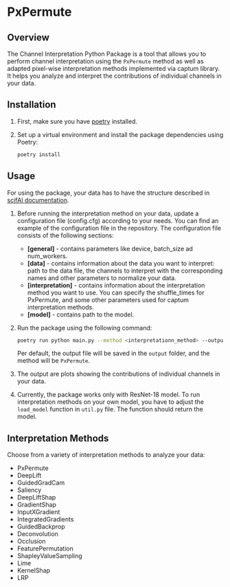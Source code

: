 # PxPermute

## Overview

The Channel Interpretation Python Package is a tool that allows you to perform channel interpretation 
using the `PxPermute` method as well as adapted pixel-wise interpretation methods implemented via captum library.
It helps you analyze and interpret the contributions of individual channels in your data.

## Installation

1. First, make sure you have [poetry](https://python-poetry.org/) installed.

2. Set up a virtual environment and install the package dependencies using Poetry:

   ```bash
   poetry install
   ```

## Usage
For using the package, your data has to have the structure described in [scifAI documentation](https://github.com/marrlab/scifAI#data-structure).
1. Before running the interpretation method on your data, update a configuration file (config.cfg) according to your needs. 
   You can find an example of the configuration file in the repository.
   The configuration file consists of the following sections:
   - **[general]** - contains parameters like device, batch_size ad num_workers.
   - **[data]** - contains information about the data you want to interpret: path to the data file, 
   the channels to interpret with the corresponding names and other parameters to normalize your data.
   - **[interpretation]** - contains information about the interpretation method you want to use. 
   You can specify the shuffle_times for PxPermute, and some other parameters used for captum interpretation methods.
   - **[model]** - contains path to the model. 
   
2. Run the package using the following command:
   ```bash
   poetry run python main.py --method <interpretationn_method> --output-path <path_to_output_file>
   ```
   Per default, the output file will be saved in the `output` folder, and the method will be `PxPermute`.
3. The output are plots showing the contributions of individual channels in your data. 
4. Currently, the package works only with ResNet-18 model. To run interpretation methods on your own model, 
   you have to adjust the `load_model` function in `util.py` file. 
   The function should return the model.

## Interpretation Methods

Choose from a variety of interpretation methods to analyze your data:

- PxPermute
- DeepLift
- GuidedGradCam
- Saliency
- DeepLiftShap
- GradientShap
- InputXGradient
- IntegratedGradients
- GuidedBackprop
- Deconvolution
- Occlusion
- FeaturePermutation
- ShapleyValueSampling
- Lime
- KernelShap
- LRP

